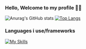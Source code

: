 ### Hello, Welcome to my profile 👌🏼
![Anurag's GitHub stats](https://github-readme-stats.vercel.app/api?username=squeenz&show_icons=true&theme=aura_dark)
[![Top Langs](https://github-readme-stats.vercel.app/api/top-langs/?username=anuraghazra&layout=compact)](https://github.com/anuraghazra/github-readme-stats)
### Languages i use/frameworks
[![My Skills](https://skillicons.dev/icons?i=js,html,css,php,unity,unreal,laravel,python,cpp)](https://skillicons.dev)
